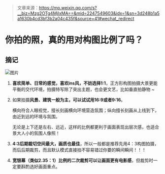 > 文章来源：https://mp.weixin.qq.com/s?__biz=Mzg2OTg4MjIxMA==&mid=2247549603&idx=1&sn=3d248b1a5a1630b4cd3bf3b2a04c435f&source=41#wechat_redirect

# 你拍的照，真的用对构图比例了吗？

## 摘记

![图片](https://mmbiz.qpic.cn/mmbiz_jpg/8yu83K3UWIBico7aALdichpzAhDCgW32iavho9cI3vsWGXjxSmhhERRicY6uxRt2j2ktQpjuo9KHibdAI8d4b1VKHsg/640?wx_fmt=jpeg&tp=webp&wxfrom=5&wx_lazy=1&wx_co=1)

1. **喜欢简单、日常的感觉，喜欢ins风，不妨选择1:1**，正方形构图拍摄大景更能平衡的交代环境，拍摄特写除了突出主题，也会更文艺，比如垂直拍静物 ~

2. 如果拍摄**风景、建筑一般为主，可以试试用16:9或者9:16**。

   横向符合人眼视觉，擅长刻画横向环境营造氛围；纵向擅长刻画从上线到下，由近到远的环境与氛围。

   无论是上下还是左右、远近，这样的比例都更利于画面表现出层次感，也适合景大人小的氛围人像照！

3. **4:3后期裁切空间最大，画质也最佳**，所以一般都是推荐先用4：3构图拍摄，而后后期裁剪，而且默认模式直接拍不容易错过你要的瞬间瞬间！！！

4. **宽银幕（类似2.35：1）比例的二次裁剪可以让画面更有电影感**，但裁剪时一定要斟酌选好画面重点。

